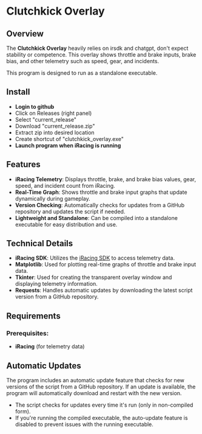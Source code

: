# Clutchkick Overlay

## Overview
The **Clutchkick Overlay** heavily relies on irsdk and chatgpt, don't expect stability or competence. This overlay shows throttle and brake inputs, brake bias, and other telemetry such as speed, gear, and incidents.

This program is designed to run as a standalone executable.

## Install
- **Login to github**
- Click on Releases (right panel)
- Select "current_release"
- Download "current_release.zip"
- Extract zip into desired location
- Create shortcut of "clutchkick_overlay.exe"
- **Launch program when iRacing is running**

## Features
- **iRacing Telemetry**: Displays throttle, brake, and brake bias values, gear, speed, and incident count from iRacing.
- **Real-Time Graph**: Shows throttle and brake input graphs that update dynamically during gameplay.
- **Version Checking**: Automatically checks for updates from a GitHub repository and updates the script if needed.
- **Lightweight and Standalone**: Can be compiled into a standalone executable for easy distribution and use.

## Technical Details
- **iRacing SDK**: Utilizes the [iRacing SDK](https://www.iracing.com/sdk/) to access telemetry data.
- **Matplotlib**: Used for plotting real-time graphs of throttle and brake input data.
- **Tkinter**: Used for creating the transparent overlay window and displaying telemetry information.
- **Requests**: Handles automatic updates by downloading the latest script version from a GitHub repository.

## Requirements
### Prerequisites:
- **iRacing** (for telemetry data)


## Automatic Updates
The program includes an automatic update feature that checks for new versions of the script from a GitHub repository. If an update is available, the program will automatically download and restart with the new version.
- The script checks for updates every time it's run (only in non-compiled form).
- If you're running the compiled executable, the auto-update feature is disabled to prevent issues with the running executable.